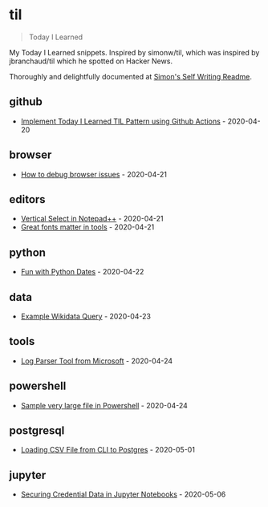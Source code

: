 # til

> Today I Learned

My Today I Learned snippets. Inspired by simonw/til, which was inspired by jbranchaud/til which he spotted on Hacker News.

Thoroughly and delightfully documented at [Simon's Self Writing Readme](https://simonwillison.net/2020/Apr/20/self-rewriting-readme/).

<!-- index starts -->
## github

* [Implement Today I Learned TIL Pattern using Github Actions](https://github.com/nryberg/til/blob/master/github/github-actions-for-til-workflow.md) - 2020-04-20

## browser

* [How to debug browser issues](https://github.com/nryberg/til/blob/master/browser/how-to-debug-browser-issues.md) - 2020-04-21

## editors

* [Vertical Select in Notepad++](https://github.com/nryberg/til/blob/master/editors/notepad-plus-plus-vertical-select.md) - 2020-04-21
* [Great fonts matter in tools](https://github.com/nryberg/til/blob/master/editors/great-fonts-matter.md) - 2020-04-21

## python

* [Fun with Python Dates](https://github.com/nryberg/til/blob/master/python/fun-with-python-dates.md) - 2020-04-22

## data

* [Example Wikidata Query](https://github.com/nryberg/til/blob/master/data/wikipedia-query.md) - 2020-04-23

## tools

* [Log Parser Tool from Microsoft](https://github.com/nryberg/til/blob/master/tools/log-parser-tool-microsoft.md) - 2020-04-24

## powershell

* [Sample very large file in Powershell](https://github.com/nryberg/til/blob/master/powershell/sample-very-large-files-in-powershell.md) - 2020-04-24

## postgresql

* [Loading CSV File from CLI to Postgres](https://github.com/nryberg/til/blob/master/postgresql/loading-csv-file-from-cli-to-postgres.md) - 2020-05-01

## jupyter

* [Securing Credential Data in Jupyter Notebooks](https://github.com/nryberg/til/blob/master/jupyter/securing-credential-data-in-jupyter-notebooks.md) - 2020-05-06
<!-- index ends -->